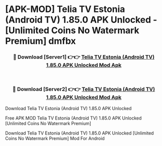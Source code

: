 # [APK-MOD] Telia TV Estonia (Android TV) 1.85.0 APK Unlocked - [Unlimited Coins No Watermark Premium] dmfbx



<div align="center">
<h3>🔴 Download [Server1] 👉👉 <a href="https://momento.my/?title=Telia_TV_Estonia_(Android_TV)_1.85.0_APK_Unlocked">Telia TV Estonia (Android TV) 1.85.0 APK Unlocked Mod Apk</a></h3><br>

<h3>🔴 Download [Server2] 👉👉 <a href="https://momento.my/?title=Telia_TV_Estonia_(Android_TV)_1.85.0_APK_Unlocked">Telia TV Estonia (Android TV) 1.85.0 APK Unlocked Mod Apk</a></h3>
</div>



Download Telia TV Estonia (Android TV) 1.85.0 APK Unlocked 

Free APK MOD Telia TV Estonia (Android TV) 1.85.0 APK Unlocked [Unlimited Coins No Watermark Premium]

Download Telia TV Estonia (Android TV) 1.85.0 APK Unlocked [Unlimited Coins No Watermark Premium] Mod For Android
